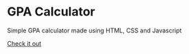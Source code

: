 # GPA Calculator

Simple GPA calculator made using HTML, CSS and Javascript

[Check it out](https://dharaneeswaranr.github.io/GPA-Calculator/)